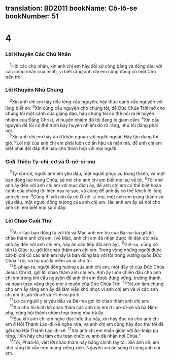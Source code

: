 translation: BD2011
bookName: Cô-lô-se 
bookNumber: 51
-------

<div class="title"><h1>4</h1><h3>Lời Khuyên Các Chủ Nhân</h3></div>
<span class="verse co_4_1"> <sup>1</sup>Hỡi các chủ nhân, xin anh chị em hãy đối xử công bằng và đồng đều với các công nhân của mình, vì biết rằng anh chị em cũng đang có một Chủ trên trời.<br/></span>
<div class="title"><h3>Lời Khuyên Nhủ Chung</h3></div>
<span class="verse co_4_2"> <sup>2</sup>Xin anh chị em hãy dốc lòng cầu nguyện, hãy thức canh cầu nguyện với lòng biết ơn. </span>
<span class="verse co_4_3"><sup>3</sup>Xin cũng cầu nguyện cho chúng tôi, để Ðức Chúa Trời mở cho chúng tôi một cánh cửa giảng đạo, hầu chúng tôi có thể nói ra lẽ huyền nhiệm của Ðấng Christ, vì huyền nhiệm đó tôi đang bị giam cầm. </span>
<span class="verse co_4_4"><sup>4</sup>Xin cầu nguyện để tôi có thể trình bày huyền nhiệm đó rõ ràng, như tôi đáng phải nói.<br/></span>
<span class="verse co_4_5"> <sup>5</sup>Xin anh chị em hãy ăn ở khôn ngoan với người ngoài. Hãy tận dụng thì giờ. </span>
<span class="verse co_4_6"><sup>6</sup>Lời nói của anh chị em phải luôn có ân hậu và mặn mà, để anh chị em biết phải đối đáp thế nào cho thích hợp với mọi người.<br/></span>
<div class="title"><h3>Giới Thiệu Ty-chi-cơ và Ô-nê-si-mu</h3></div>
<span class="verse co_4_7"> <sup>7</sup>Ty-chi-cơ, người anh em yêu dấu, một người phục vụ trung thành, và một bạn đồng lao trong Chúa, sẽ nói cho anh chị em biết mọi sự về tôi. </span>
<span class="verse co_4_8"><sup>8</sup>Tôi nhờ anh ấy đến với anh chị em với mục đích ấy, để anh chị em có thể biết hoàn cảnh của chúng tôi hiện nay ra sao, và cũng để anh ấy có thể khích lệ lòng anh chị em. </span>
<span class="verse co_4_9"><sup>9</sup>Cùng đi với anh ấy có Ô-nê-si-mu, một anh em trung thành và yêu dấu, một người đồng hương của anh chị em. Hai anh em ấy sẽ nói cho anh chị em biết mọi sự ở đây.<br/></span>
<div class="title"><h3>Lời Chào Cuối Thư</h3></div>
<span class="verse co_4_10"> <sup>10</sup>A-ri-tạc bạn đồng tù với tôi và Mác anh em họ của Ba-na-ba gởi lời chào thăm anh chị em, (về Mác, anh chị em đã nhận được lời dặn dò: nếu anh ấy đến với anh chị em, hãy ân cần tiếp đãi anh ấy). </span>
<span class="verse co_4_11"><sup>11</sup>Giê-su, cũng có tên là Giúc-tu, gởi lời chào thăm anh chị em. Trong vòng những người được cắt-bì chỉ có các anh em nầy là bạn đồng lao với tôi trong vương quốc Ðức Chúa Trời, và họ quả là niềm an ủi cho tôi.<br/></span>
<span class="verse co_4_12"> <sup>12</sup>Ê-pháp-ra, người đồng hương của anh chị em, một đầy tớ của Ðức Chúa Jesus Christ, gởi lời chào thăm anh chị em. Anh ấy luôn chiến đấu cho anh chị em trong khi cầu nguyện để anh chị em được đứng vững, trưởng thành, và hoàn toàn vâng theo mọi ý muốn của Ðức Chúa Trời. </span>
<span class="verse co_4_13"><sup>13</sup>Tôi xin làm chứng cho anh ấy rằng anh ấy đã làm việc khó nhọc vì anh chị em và vì các anh chị em ở Lao-đi-xê và Hi-ê-ra-pô-li.<br/></span>
<span class="verse co_4_14"> <sup>14</sup>Lu-ca người y sĩ yêu dấu và Ðê-ma gởi lời chào thăm anh chị em.<br/></span>
<span class="verse co_4_15"> <sup>15</sup>Xin cho tôi kính lời chào thăm các anh chị em ở Lao-đi-xê và bà Nim-pha, cùng hội thánh nhóm họp trong nhà bà ấy.<br/></span>
<span class="verse co_4_16"> <sup>16</sup>Sau khi anh chị em nghe đọc bức thư nầy, xin hãy đọc nó cho anh chị em ở Hội Thánh Lao-đi-xê nghe nữa, và anh chị em cũng hãy đọc thư tôi đã gởi cho Hội Thánh Lao-đi-xê. </span>
<span class="verse co_4_17"><sup>17</sup>Xin anh chị em nhắn giùm với Ạc-khíp-pu rằng, “Xin hãy chú tâm chu toàn chức vụ anh đã nhận nơi Chúa.”<br/></span>
<span class="verse co_4_18"> <sup>18</sup>Tôi, Phao-lô, viết lời chào thăm nầy bằng chính tay tôi. Xin anh chị em nhớ rằng tôi vẫn còn mang xiềng xích. Nguyện xin ân sủng ở cùng anh chị em.<br/></span>
